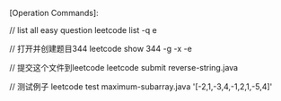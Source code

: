 [Operation Commands]:

// list all easy question
leetcode list -q e

// 打开并创建题目344
leetcode show 344 -g -x -e


// 提交这个文件到leetcode
leetcode submit reverse-string.java

// 测试例子
leetcode test maximum-subarray.java '[-2,1,-3,4,-1,2,1,-5,4]'